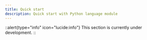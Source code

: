 ```yaml
---
title: Quick start
description: Quick start with Python language module
---
```


::alert{type="info" icon="lucide:info"}
  This section is currently under development.
::
